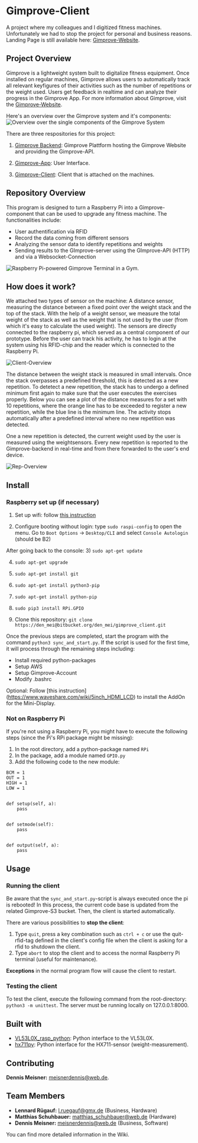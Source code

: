 # Gimprove-Client
A project where my colleagues and I digitized fitness machines. Unfortunately we had to
stop the project for personal and business reasons. Landing Page is still available here:
[Gimprove-Website](http://www.gimprove.com).

## Project Overview
Gimprove is a lightweight system built to digitalize fitness equipment. Once installed on regular machines, Gimprove
allows users to automatically track all relevant keyfigures of their activities such as the number of repetitions
or the weight used. Users get feedback in realtime and can analyze their progress in the Gimprove App. For more
information about Gimprove, visit the [Gimprove-Website](http://www.gimprove.com).

Here's an overview over the Gimprove system and it's components:
![Overview over the single components of the Gimprove System](readme/GimproveSystem.png)

There are three respositories for this project:
1) [Gimprove Backend](https://github.com/denmei/gimprove-backend):
Gimprove Plattform hosting the Gimprove Website and providing the Gimprove-API.

2) [Gimprove-App](https://github.com/denmei/gimprove-app): User Interface.

3) [Gimprove-Client](https://github.com/denmei/gimprove-client): Client that is attached on the machines.

## Repository Overview
This program is designed to turn a Raspberry Pi into a Gimprove-component that can be used to upgrade any fitness machine.
 The functionalities include:
* User authentification via RFID
* Record the data coming from different sensors
* Analyzing the sensor data to identify repetitions and weights
* Sending results to the GImprove-server using the GImprove-API (HTTP) and via a Websocket-Connection

![Raspberry Pi-powered Gimprove Terminal in a Gym.](readme/client_terminal.JPG)

## How does it work?

We attached two types of sensor on the machine: A distance sensor, measuring the distance between a fixed point over the
weight stack and the top of the stack. With the help of a weight sensor, we measure the total weight of the stack as well as the weight that is not used by the user (from which it's easy to calculate the used weight). The sensors are directly connected to the raspberry pi, which served as a central component of our prototype.
Before the user can track his activity, he has to login at the system using his RFID-chip and the reader which is connected to the Raspberry Pi.

![Client-Overview](readme/Client-Overview.png)

The distance between the weight stack is measured in small intervals. Once the stack overpasses a predefined threshold,
this is detected as a new repetition. To detetect a new repetition, the stack has to undergo a defined minimum first again
to make sure that the user executes the exercises properly. Below you can see a plot of the distance measures for a set
with 10 repetitions, where the orange line has to be exceeded to register a new repetition, while the blue line is
the minimum line. The activity stops automatically after a predefined interval where no new repetition was detected.


One a new repetition is detected, the current weight used by the user is measured using the weightsensors. Every new
repetition is reported to the Gimprove-backend in real-time and from there forwarded to the user's end device.

![Rep-Overview](readme/repetitions.png)

## Install
### Raspberry set up (if necessary)

1) Set up wifi: follow [this instruction](https://www.raspberrypi.org/documentation/configuration/wireless/wireless-cli.md)

2) Configure booting without login: type `sudo raspi-config` to open the menu. Go to `Boot Options` &rarr; `Desktop/CLI` and select `Console Autologin` (should be B2)

After going back to the console:
3) ```sudo apt-get update```

4) ```sudo apt-get upgrade```

5) ```sudo apt-get install git```

6) ```sudo apt-get install python3-pip```

7) ```sudo apt-get install python-pip```

8) ```sudo pip3 install RPi.GPIO```

9) Clone this repository: ```git clone https://den_mei@bitbucket.org/den_mei/gimprove_client.git```

Once the previous steps are completed, start the program with the command `python3 sync_and_start.py`. If
the script is used for the first time, it will process through the remaining steps including:
* Install required python-packages
* Setup AWS
* Setup Gimprove-Account
* Modify .bashrc

Optional: Follow [this instruction] (https://www.waveshare.com/wiki/5inch_HDMI_LCD) to install the AddOn for the Mini-Display.

### Not on Raspberry Pi
If you're not using a Raspberry Pi, you might have to execute the following steps (since the Pi's RPi package might
be missing):

1) In the root directory, add a python-package named `RPi`
2) In the package, add a module named `GPIO.py`
3) Add the following code to the new module:

```
BCM = 1
OUT = 1
HIGH = 1
LOW = 1


def setup(self, a):
    pass


def setmode(self):
    pass


def output(self, a):
    pass
```

## Usage
### Running the client
Be aware that the `sync_and_start.py`-script is always executed once the pi is rebooted! In this process, the current
code base is updated from the related Gimprove-S3 bucket. Then, the client is started automatically.

There are various possibilities to **stop the client**:
1) Type `quit`, press a key combination such as `ctrl + c` or use the quit-rfid-tag defined in the client's config file
when the client is asking for a rfid to shutdown the client.
2) Type `abort` to stop the client and to access the normal Raspberry Pi terminal (useful for maintenance).

**Exceptions** in the normal program flow will cause the client to restart.

### Testing the client
To test the client, execute the following command from the root-directory: `python3 -m unittest`. The server must be
running locally on 127.0.0.1:8000.

## Built with
* <a href="https://github.com/johnbryanmoore/VL53L0X_rasp_python">VL53L0X_rasp_python</a>: Python interface to the
VL53L0X.
* <a href="https://github.com/tatobari/hx711py">hx711py</a>: Python interface for the HX711-sensor (weight-measurement).

## Contributing
**Dennis Meisner:** meisnerdennis@web.de.

## Team Members
* **Lennard Rügauf:** l.ruegauf@gmx.de (Business, Hardware)
* **Matthias Schuhbauer:** matthias_schuhbauer@web.de (Hardware)
* **Dennis Meisner:** meisnerdennis@web.de (Business, Software)

You can find more detailed information in the Wiki.
